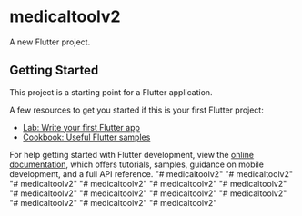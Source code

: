 # medicaltoolv2

A new Flutter project.

## Getting Started

This project is a starting point for a Flutter application.

A few resources to get you started if this is your first Flutter project:

- [Lab: Write your first Flutter app](https://docs.flutter.dev/get-started/codelab)
- [Cookbook: Useful Flutter samples](https://docs.flutter.dev/cookbook)

For help getting started with Flutter development, view the
[online documentation](https://docs.flutter.dev/), which offers tutorials,
samples, guidance on mobile development, and a full API reference.
"# medicaltoolv2" 
"# medicaltoolv2" 
"# medicaltoolv2" 
"# medicaltoolv2" 
"# medicaltoolv2" 
"# medicaltoolv2" 
"# medicaltoolv2" 
"# medicaltoolv2" 
"# medicaltoolv2" 
"# medicaltoolv2" 
"# medicaltoolv2" 
"# medicaltoolv2" 
"# medicaltoolv2" 

